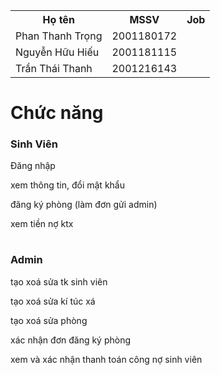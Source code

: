 <table>
  <tr>
    <th>Họ tên</th>
    <th>MSSV</th>
    <th>Job</th>
  </tr>
  <tr>
    <td>Phan Thanh Trọng</td>
    <td>2001180172</td>
    <td></td>
  </tr>
  <tr>
    <td>Nguyễn Hữu Hiếu</td>
    <td>2001181115</td>
    <td></td>
  </tr>
<tr>
    <td>Trần Thái Thanh</td>
    <td>2001216143</td>
    <td></td>
  </tr>
</table>
<h1>Chức năng</h1>
<h3>Sinh Viên</h3>
<table>
    <p>Đăng nhập</p>
  <!-- <p>Xem nội quy</p> -->
  <p>xem thông tin, đổi mật khẩu</p>
 <p> đăng ký phòng (làm đơn gửi admin)</p>
  <!-- <p>đăng ký chuyển phòng (làm đơn gửi admin)</p> -->
  <p>xem tiền nợ ktx</p>

</table>
<h3>Admin</h3>
<table>
    <p>tạo xoá sửa tk sinh viên</p>
<p>tạo xoá sửa kí túc xá</p>
<p>tạo xoá sửa phòng</p>
<p>xác nhận đơn đăng ký phòng</p>
<!-- <p>xác nhận đơn chuyển phòng</p> -->
<!-- <p>lập phiếu phạt nội quy</p> -->
<p>xem và xác nhận  thanh toán công nợ sinh viên</p>


</table>